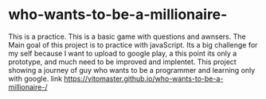 # who-wants-to-be-a-millionaire-
This is a practice. 
This is a basic game with questions and awnsers.
The Main goal of this project is to practice with javaScript.
Its a big challenge for my self because I want to upload to google play, a this point its only a prototype, and much need to be improved and implentet.
This project showing a journey of guy who wants to be a programmer and learning only with google.
link https://vitomaster.github.io/who-wants-to-be-a-millionaire-/
